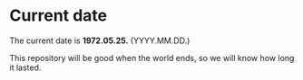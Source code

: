 # Current date

The current date is **1972.05.25.** (YYYY.MM.DD.)

This repository will be good when the world ends, so we will know how long it lasted.